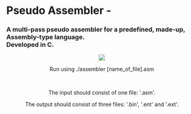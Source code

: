 <!DOCTYPE html>
<html>

<head>
  
<h1>Pseudo Assembler - </h1>
<h3>A multi-pass pseudo assembler for a predefined, made-up, Assembly-type language.<br>Developed in C.</h3>

</head>

<body>
<p align="center" width="100%">
<img style="margin-left: auto; margin-right: auto;" src="https://contribute.geeksforgeeks.org/wp-content/uploads/assem.png">
</p>

<p align="center">Run using ./assembler [name_of_file].asm</p>
<br>
<p align="center">The input should consist of one file: '.asm'.</p>
<p align="center">The output should consist of three files: '.bin', '.ent' and '.ext'. </p>

</body>
</html>
